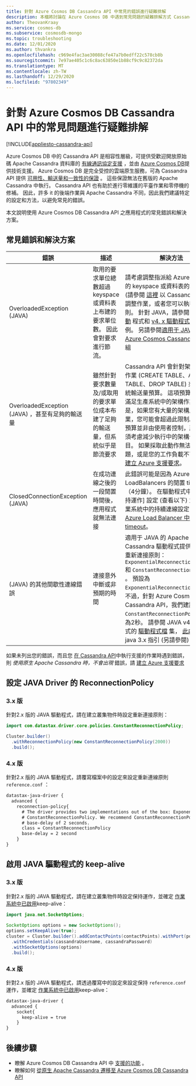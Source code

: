 ```yaml
---
title: 針對 Azure Cosmos DB Cassandra API 中常見的錯誤進行疑難排解
description: 本檔將討論在 Azure Cosmos DB 中遇到常見問題的疑難排解方式 Cassandra API
author: TheovanKraay
ms.service: cosmos-db
ms.subservice: cosmosdb-mongo
ms.topic: troubleshooting
ms.date: 12/01/2020
ms.author: thvankra
ms.openlocfilehash: c969e4fac3ae30088cfe47a7b0edff22c578cb8b
ms.sourcegitcommit: 7e97ae405c1c6c8ac63850e1b88cf9c9c82372da
ms.translationtype: MT
ms.contentlocale: zh-TW
ms.lasthandoff: 12/29/2020
ms.locfileid: "97802349"
---
```

# <a name="troubleshoot-common-issues-in-azure-cosmos-db-cassandra-api"></a>針對 Azure Cosmos DB Cassandra API 中的常見問題進行疑難排解
[!INCLUDE[appliesto-cassandra-api](includes/appliesto-cassandra-api.md)]

Azure Cosmos DB 中的 Cassandra API 是相容性層級，可提供受歡迎開放原始碼 Apache Cassandra 資料庫的 [有線通訊協定支援](cassandra-support.md) ，並由 [Azure Cosmos DB](https://docs.microsoft.com/azure/cosmos-db/introduction)提供技術支援。 Azure Cosmos DB 是完全受控的雲端原生服務，可為 Cassandra API 提供 [可用性、輸送量和一致性的保證](https://azure.microsoft.com/support/legal/sla/cosmos-db/v1_3/) 。 這些保證無法在舊版的 Apache Cassandra 中執行。 Cassandra API 也有助於進行零維護的平臺作業和零停機的修補。 因此，許多 it 的後端作業與 Apache Cassandra 不同，因此我們建議特定的設定和方法，以避免常見的錯誤。 

本文說明使用 Azure Cosmos DB Cassandra API 之應用程式的常見錯誤和解決方案。

## <a name="common-errors-and-solutions"></a>常見錯誤和解決方案

| 錯誤               |  描述             | 解決方法  |
|---------------------|--------------------------|-----------|
| OverloadedException (JAVA)  | 取用的要求單位總數超過 keyspace 或資料表上布建的要求單位數。 因此會對要求進行節流。 | 請考慮調整指派給 Azure 入口網站的 keyspace 或資料表的輸送量， (請參閱 [這裡](manage-scale-cassandra.md) 以 Cassandra API) 的調整作業，或者您可以執行重試原則。 針對 JAVA，請參閱 [v3. x 驅動](https://github.com/Azure-Samples/azure-cosmos-cassandra-java-retry-sample) 程式和 [v4. x 驅動程式](https://github.com/Azure-Samples/azure-cosmos-cassandra-java-retry-sample-v4)的重試範例。 另請參閱[適用于 JAVA 的 Azure Cosmos Cassandra 延伸](https://github.com/Azure/azure-cosmos-cassandra-extensions)模組 |
| OverloadedException (JAVA) ，甚至有足夠的輸送量 | 雖然針對要求數量及/或取用的要求單位成本布建了足夠的輸送量，但系統似乎是節流要求  | Cassandra API 會針對架構層級的作業 (CREATE TABLE、ALTER TABLE、DROP TABLE) 來實行系統輸送量預算。 這項預算應該足以滿足生產系統中的架構作業。 但是，如果您有大量的架構層級作業，您可能會超過此限制。 因為此預算並非由使用者控制，所以您必須考慮減少執行中的架構作業數目。 如果採取此動作無法解決問題，或是您的工作負載不可行，請 [建立 Azure 支援要求](../azure-portal/supportability/how-to-create-azure-support-request.md)。|
| ClosedConnectionException (JAVA)  | 在成功連線之後的一段閒置時間後，應用程式就無法連接| 此錯誤可能是因為 Azure LoadBalancers 的閒置 timeout （4分鐘）。 在驅動程式中設定 [保持運作] 設定 (查看以下) 並增加作業系統中的持續連線設定，或 [調整 Azure Load Balancer 中的閒置 timeout](../load-balancer/load-balancer-tcp-idle-timeout.md?tabs=tcp-reset-idle-portal)。 |
|  (JAVA) 的其他間歇性連線錯誤 | 連接意外中斷或非預期的時間 | 適用于 JAVA 的 Apache Cassandra 驅動程式提供兩個原生重新連接原則： `ExponentialReconnectionPolicy` 和 `ConstantReconnectionPolicy` 。 預設為 `ExponentialReconnectionPolicy`。 不過，針對 Azure Cosmos DB Cassandra API，我們建議 `ConstantReconnectionPolicy` 延遲為2秒。 請參閱 JAVA v4. x 驅動程式的 [驅動程式檔](https://docs.datastax.com/en/developer/java-driver/4.9/manual/core/reconnection/)  集， [此處](https://docs.datastax.com/en/developer/java-driver/3.7/manual/reconnection/) 提供的 java 3.x 指引 (另請參閱) 的範例。|

如果未列出您的錯誤，而且您 [在 Cassandra API](cassandra-support.md)中執行支援的作業時遇到錯誤，則 *使用原生 Apache Cassandra 時，不會出現* 錯誤，請 [建立 Azure 支援要求](../azure-portal/supportability/how-to-create-azure-support-request.md)

## <a name="configuring-reconnectionpolicy-for-java-driver"></a>設定 JAVA Driver 的 ReconnectionPolicy

### <a name="version-3x"></a>3.x 版

針對2.x 版的 JAVA 驅動程式，請在建立叢集物件時設定重新連接原則：

```java
import com.datastax.driver.core.policies.ConstantReconnectionPolicy;

Cluster.builder()
  .withReconnectionPolicy(new ConstantReconnectionPolicy(2000))
  .build();
```

### <a name="version-4x"></a>4.x 版

針對2.x 版的 JAVA 驅動程式，請覆寫檔案中的設定來設定重新連線原則 `reference.conf` ：

```xml
datastax-java-driver {
  advanced {
    reconnection-policy{
      # The driver provides two implementations out of the box: ExponentialReconnectionPolicy and
      # ConstantReconnectionPolicy. We recommend ConstantReconnectionPolicy for Cassandra API, with 
      # base-delay of 2 seconds.
      class = ConstantReconnectionPolicy
      base-delay = 2 second
    }
}
```

## <a name="enable-keep-alive-for-java-driver"></a>啟用 JAVA 驅動程式的 keep-alive

### <a name="version-3x"></a>3.x 版

針對2.x 版的 JAVA 驅動程式，請在建立叢集物件時設定保持運作，並確定 [作業系統中已啟用](https://knowledgebase.progress.com/articles/Article/configure-OS-TCP-KEEPALIVE-000080089)keep-alive：

```java
import java.net.SocketOptions;
    
SocketOptions options = new SocketOptions();
options.setKeepAlive(true);
cluster = Cluster.builder().addContactPoints(contactPoints).withPort(port)
  .withCredentials(cassandraUsername, cassandraPassword)
  .withSocketOptions(options)
  .build();
```

### <a name="version-4x"></a>4.x 版

針對2.x 版的 JAVA 驅動程式，請透過覆寫中的設定來設定保持 `reference.conf` 運作，並確定 [作業系統中已啟用](https://knowledgebase.progress.com/articles/Article/configure-OS-TCP-KEEPALIVE-000080089)keep-alive：

```xml
datastax-java-driver {
  advanced {
    socket{
      keep-alive = true
    }
}
```

## <a name="next-steps"></a>後續步驟

- 瞭解 Azure Cosmos DB Cassandra API 中 [支援的功能](cassandra-support.md) 。
- 瞭解如何 [從原生 Apache Cassandra 遷移至 Azure Cosmos DB Cassandra API](cassandra-migrate-cosmos-db-databricks.md)

